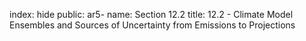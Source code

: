 index: hide
public: ar5-
name: Section 12.2
title: 12.2 - Climate Model Ensembles and Sources of Uncertainty from Emissions to Projections


